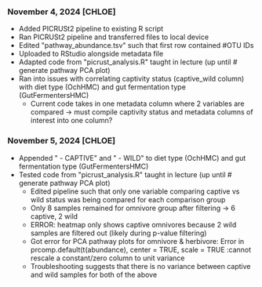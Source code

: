 ### November 4, 2024 [CHLOE]
* Added PICRUSt2 pipeline to existing R script
* Ran PICRUSt2 pipeline and transferred files to local device
* Edited "pathway_abundance.tsv" such that first row contained #OTU IDs
* Uploaded to RStudio alongside metadata file
* Adapted code from "picrust_analysis.R" taught in lecture (up until # generate pathway PCA plot)
* Ran into issues with correlating captivity status (captive_wild column) with diet type (OchHMC) and gut fermentation type (GutFermentersHMC)
  * Current code takes in one metadata column where 2 variables are compared -> must compile captivity status and metadata columns of interest into one column? 

### November 5, 2024 [CHLOE]
* Appended " - CAPTIVE" and " - WILD" to diet type (OchHMC) and gut fermentation type (GutFermentersHMC)
* Tested code from "picrust_analysis.R" taught in lecture (up until # generate pathway PCA plot)
  * Edited pipeline such that only one variable comparing captive vs wild status was being compared for each comparison group
  * Only 8 samples remained for omnivore group after filtering -> 6 captive, 2 wild
   * ERROR: heatmap only shows captive omnivores because 2 wild samples are filtered out (likely during p-value filtering)
  * Got error for PCA pathway plots for omnivore & herbivore: Error in prcomp.default(t(abundance), center = TRUE, scale = TRUE :cannot rescale a constant/zero column to unit variance
   * Troubleshooting suggests that there is no variance between captive and wild samples for both of the above
